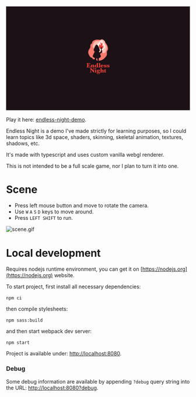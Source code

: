 ![header.gif](header.gif)

Play it here: [endless-night-demo](https://owsiakl.github.io/endless-night-demo/).

Endless Night is a demo I've made strictly for learning purposes,
so I could learn topics like 3d space, shaders, skinning, skeletal animation, textures, shadows, etc.

It's made with typescript and uses custom vanilla webgl renderer.

This is not intended to be a full scale game, nor I plan to turn it into one.

# Scene
- Press left mouse button and move to rotate the camera.
- Use `W` `A` `S` `D` keys to move around.
- Press `LEFT SHIFT` to run.

![scene.gif](scene.gif)

# Local development
Requires nodejs runtime environment, you can get it on [https://nodejs.org](https://nodejs.org) website.

To start project, first install all necessary dependencies:
```shell
npm ci
```

then compile stylesheets: 
```shell
npm sass:build
```

and then start webpack dev server:
```shell
npm start
```

Project is available under: [http://localhost:8080](http://localhost:8080).

### Debug
Some debug information are available by appending `?debug` query string into the URL: [http://localhost:8080?debug](http://localhost:8080?debug).
